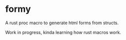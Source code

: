 # formy
A rust proc macro to generate html forms from structs.

Work in progress, kinda learning how rust macros work.
